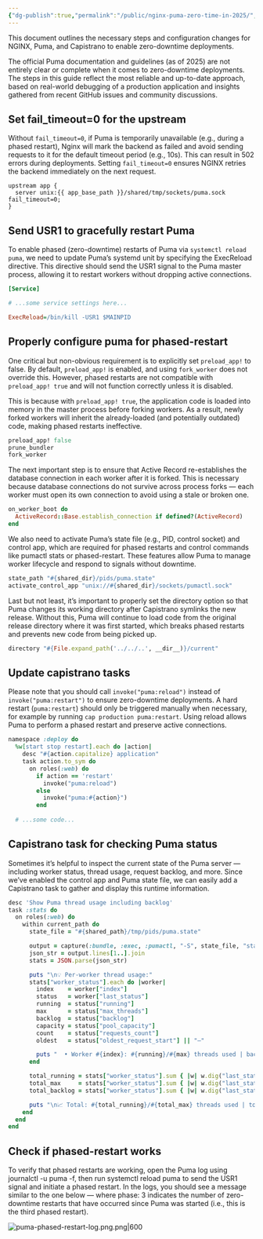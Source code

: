 ```yaml
---
{"dg-publish":true,"permalink":"/public/nginx-puma-zero-time-in-2025/","title":"Nginx + Puma Zero-Time in 2025"}
---
```



This document outlines the necessary steps and configuration changes for NGINX, Puma, and Capistrano to enable zero-downtime deployments.

The official Puma documentation and guidelines (as of 2025) are not entirely clear or complete when it comes to zero-downtime deployments. The steps in this guide reflect the most reliable and up-to-date approach, based on real-world debugging of a production application and insights gathered from recent GitHub issues and community discussions.

## Set fail_timeout=0 for the upstream

Without `fail_timeout=0`, if Puma is temporarily unavailable (e.g., during a phased restart), Nginx will mark the backend as failed and avoid sending requests to it for the default timeout period (e.g., 10s). This can result in 502 errors during deployments. Setting `fail_timeout=0` ensures NGINX retries the backend immediately on the next request.

```nginx
upstream app {
  server unix:{{ app_base_path }}/shared/tmp/sockets/puma.sock fail_timeout=0;
}
```

## Send USR1 to gracefully restart Puma

To enable phased (zero-downtime) restarts of Puma via `systemctl reload puma`, we need to update Puma’s systemd unit by specifying the ExecReload directive. This directive should send the USR1 signal to the Puma master process, allowing it to restart workers without dropping active connections.

```ini
[Service]

# ...some service settings here...

ExecReload=/bin/kill -USR1 $MAINPID

```

## Properly configure puma for phased-restart

One critical but non-obvious requirement is to explicitly set `preload_app!` to false. By default, `preload_app!` is enabled, and using `fork_worker` does not override this. However, phased restarts are not compatible with `preload_app! true` and will not function correctly unless it is disabled.

This is because with `preload_app! true`, the application code is loaded into memory in the master process before forking workers. As a result, newly forked workers will inherit the already-loaded (and potentially outdated) code, making phased restarts ineffective.

```ruby
preload_app! false
prune_bundler
fork_worker
```

The next important step is to ensure that Active Record re-establishes the database connection in each worker after it is forked. This is necessary because database connections do not survive across process forks — each worker must open its own connection to avoid using a stale or broken one.

```ruby
on_worker_boot do
  ActiveRecord::Base.establish_connection if defined?(ActiveRecord)
end
```

We also need to activate Puma’s state file (e.g., PID, control socket) and control app, which are required for phased restarts and control commands like pumactl stats or phased-restart. These features allow Puma to manage worker lifecycle and respond to signals without downtime.

```ruby
state_path "#{shared_dir}/pids/puma.state"
activate_control_app "unix://#{shared_dir}/sockets/pumactl.sock"
```

Last but not least, it’s important to properly set the directory option so that Puma changes its working directory after Capistrano symlinks the new release. Without this, Puma will continue to load code from the original release directory where it was first started, which breaks phased restarts and prevents new code from being picked up.

```ruby
directory "#{File.expand_path('../../..', __dir__)}/current"
```

## Update capistrano tasks

Please note that you should call `invoke("puma:reload")` instead of `invoke("puma:restart")` to ensure zero-downtime deployments. A hard restart (`puma:restart`) should only be triggered manually when necessary, for example by running `cap production puma:restart`. Using reload allows Puma to perform a phased restart and preserve active connections.

```ruby
namespace :deploy do
  %w[start stop restart].each do |action|
    desc "#{action.capitalize} application"
    task action.to_sym do
      on roles(:web) do
        if action == 'restart'
          invoke("puma:reload")
        else
          invoke("puma:#{action}")
        end
        
  # ...some code...  
```

## Capistrano task for checking Puma status

Sometimes it’s helpful to inspect the current state of the Puma server — including worker status, thread usage, request backlog, and more. Since we’ve enabled the control app and Puma state file, we can easily add a Capistrano task to gather and display this runtime information.

```ruby
desc 'Show Puma thread usage including backlog'
task :stats do
  on roles(:web) do
    within current_path do
      state_file = "#{shared_path}/tmp/pids/puma.state"

      output = capture(:bundle, :exec, :pumactl, "-S", state_file, "stats")
      json_str = output.lines[1..].join
      stats = JSON.parse(json_str)

      puts "\n💡 Per-worker thread usage:"
      stats["worker_status"].each do |worker|
        index    = worker["index"]
        status   = worker["last_status"]
        running  = status["running"]
        max      = status["max_threads"]
        backlog  = status["backlog"]
        capacity = status["pool_capacity"]
        count    = status["requests_count"]
        oldest   = status["oldest_request_start"] || "—"

        puts "  • Worker #{index}: #{running}/#{max} threads used | backlog: #{backlog} | pool: #{capacity} | requests: #{count} | oldest: #{oldest}"
      end

      total_running = stats["worker_status"].sum { |w| w.dig("last_status", "running").to_i }
      total_max     = stats["worker_status"].sum { |w| w.dig("last_status", "max_threads").to_i }
      total_backlog = stats["worker_status"].sum { |w| w.dig("last_status", "backlog").to_i }

      puts "\n📈 Total: #{total_running}/#{total_max} threads used | total backlog: #{total_backlog}"
    end
  end
end
```

## Check if phased-restart works

To verify that phased restarts are working, open the Puma log using journalctl -u puma -f, then run systemctl reload puma to send the USR1 signal and initiate a phased restart. In the logs, you should see a message similar to the one below — where phase: 3 indicates the number of zero-downtime restarts that have occurred since Puma was started (i.e., this is the third phased restart).

![puma-phased-restart-log.png.png|600](/img/user/public/data/puma-phased-restart-log.png.png)
